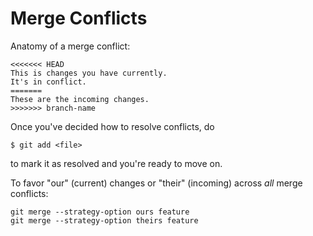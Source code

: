 # Merge Conflicts

Anatomy of a merge conflict:

```
<<<<<<< HEAD
This is changes you have currently. 
It's in conflict.
=======
These are the incoming changes.
>>>>>>> branch-name
```

Once you've decided how to resolve conflicts, do

```
$ git add <file>
```

to mark it as resolved and you're ready to move on.

To favor "our" (current) changes or "their" (incoming) across *all* merge conflicts:

```
git merge --strategy-option ours feature
git merge --strategy-option theirs feature
```
